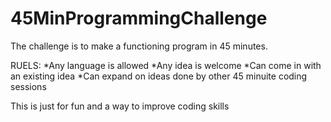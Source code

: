# 45MinProgrammingChallenge
The challenge is to make a functioning program in 45 minutes. 

RUELS:
*Any language is allowed
*Any idea is welcome
*Can come in with an existing idea 
*Can expand on ideas done by other 45 minuite coding sessions

This is just for fun and a way to improve coding skills
